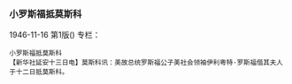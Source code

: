 ### 小罗斯福抵莫斯科

1946-11-16
第1版()
专栏：

    小罗斯福抵莫斯科
    【新华社延安十三日电】莫斯科讯：美故总统罗斯福公子美社会领袖伊利粤特·罗斯福偕其夫人于十二日抵莫斯科。
